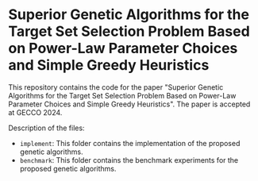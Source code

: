 # Superior Genetic Algorithms for the Target Set Selection Problem Based on Power-Law Parameter Choices and Simple Greedy Heuristics
This repository contains the code for the paper "Superior Genetic Algorithms for the Target Set Selection Problem Based on Power-Law Parameter Choices and Simple Greedy Heuristics". The paper is accepted at GECCO 2024. 

Description of the files:
- `implement`: This folder contains the implementation of the proposed genetic algorithms.
- `benchmark`: This folder contains the benchmark experiments for the proposed genetic algorithms.